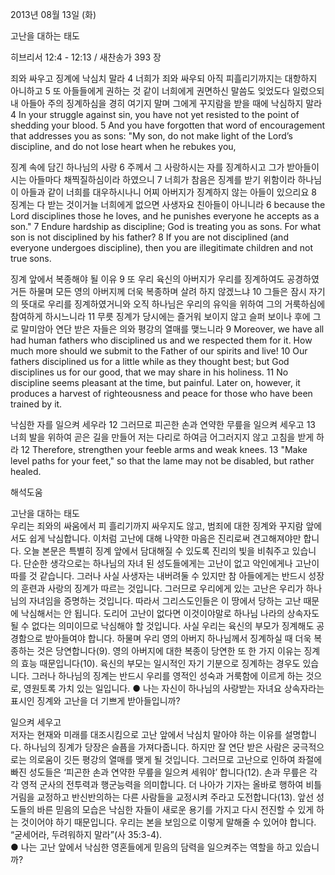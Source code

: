 2013년 08월 13일 (화)

고난을 대하는 태도



히브리서 12:4 - 12:13 / 새찬송가 393 장


죄와 싸우고 징계에 낙심치 말라 
4 너희가 죄와 싸우되 아직 피흘리기까지는 대항하지 아니하고 5 또 아들들에게 권하는 것 같이 너희에게 권면하신 말씀도 잊었도다 일렀으되 내 아들아 주의 징계하심을 경히 여기지 말며 그에게 꾸지람을 받을 때에 낙심하지 말라
4 In your struggle against sin, you have not yet resisted to the point of shedding your blood. 5 And you have forgotten that word of encouragement that addresses you as sons: "My son, do not make light of the Lord’s discipline, and do not lose heart when he rebukes you,   

징계 속에 담긴 하나님의 사랑 
6 주께서 그 사랑하시는 자를 징계하시고 그가 받아들이시는 아들마다 채찍질하심이라 하였으니 7 너희가 참음은 징계를 받기 위함이라 하나님이 아들과 같이 너희를 대우하시나니 어찌 아버지가 징계하지 않는 아들이 있으리요 8 징계는 다 받는 것이거늘 너희에게 없으면 사생자요 친아들이 아니니라
6 because the Lord disciplines those he loves, and he punishes everyone he accepts as a son." 7 Endure hardship as discipline; God is treating you as sons. For what son is not disciplined by his father? 8 If you are not disciplined (and everyone undergoes discipline), then you are illegitimate children and not true sons.   

징계 앞에서 복종해야 될 이유
9 또 우리 육신의 아버지가 우리를 징계하여도 공경하였거든 하물며 모든 영의 아버지께 더욱 복종하며 살려 하지 않겠느냐 10 그들은 잠시 자기의 뜻대로 우리를 징계하였거니와 오직 하나님은 우리의 유익을 위하여 그의 거룩하심에 참여하게 하시느니라 11 무릇 징계가 당시에는 즐거워 보이지 않고 슬퍼 보이나 후에 그로 말미암아 연단 받은 자들은 의와 평강의 열매를 맺느니라
9 Moreover, we have all had human fathers who disciplined us and we respected them for it. How much more should we submit to the Father of our spirits and live! 10 Our fathers disciplined us for a little while as they thought best; but God disciplines us for our good, that we may share in his holiness. 11 No discipline seems pleasant at the time, but painful. Later on, however, it produces a harvest of righteousness and peace for those who have been trained by it.   

낙심한 자를 일으켜 세우라 
12 그러므로 피곤한 손과 연약한 무릎을 일으켜 세우고 13 너희 발을 위하여 곧은 길을 만들어 저는 다리로 하여금 어그러지지 않고 고침을 받게 하라
12 Therefore, strengthen your feeble arms and weak knees. 13 "Make level paths for your feet," so that the lame may not be disabled, but rather healed.

해석도움





고난을 대하는 태도  
우리는 죄와의 싸움에서 피 흘리기까지 싸우지도 않고, 범죄에 대한 징계와 꾸지람 앞에서도 쉽게 낙심합니다. 이처럼 고난에 대해 나약한 마음은 진리로써 견고해져야만 합니다. 오늘 본문은 특별히 징계 앞에서 담대해질 수 있도록 진리의 빛을 비춰주고 있습니다. 단순한 생각으로는 하나님의 자녀 된 성도들에게는 고난이 없고 악인에게나 고난이 따를 것 같습니다. 그러나 사실 사생자는 내버려둘 수 있지만 참 아들에게는 반드시 성장의 훈련과 사랑의 징계가 따르는 것입니다. 그러므로 우리에게 있는 고난은 우리가 하나님의 자녀임을 증명하는 것입니다. 따라서 그리스도인들은 이 땅에서 당하는 고난 때문에 낙심해서는 안 됩니다. 도리어 고난이 없다면 이것이야말로 하나님 나라의 상속자도 될 수 없다는 의미이므로 낙심해야 할 것입니다. 사실 우리는 육신의 부모가 징계해도 공경함으로 받아들여야 합니다. 하물며 우리 영의 아버지 하나님께서 징계하실 때 더욱 복종하는 것은 당연합니다(9). 영의 아버지에 대한 복종이 당연한 또 한 가지 이유는 징계의 효능 때문입니다(10). 육신의 부모는 일시적인 자기 기분으로 징계하는 경우도 있습니다. 그러나 하나님의 징계는 반드시 우리를 영적인 성숙과 거룩함에 이르게 하는 것으로, 영원토록 가치 있는 일입니다. 
● 나는 자신이 하나님의 사랑받는 자녀요 상속자라는 표시인 징계와 고난을 더 기쁘게 받아들입니까?

일으켜 세우고  
저자는 현재와 미래를 대조시킴으로 고난 앞에서 낙심치 말아야 하는 이유를 설명합니다. 하나님의 징계가 당장은 슬픔을 가져다줍니다. 하지만 잘 연단 받은 사람은 궁극적으로는 의로움이 깃든 평강의 열매를 맺게 될 것입니다. 그러므로 고난으로 인하여 좌절에 빠진 성도들은 ‘피곤한 손과 연약한 무릎을 일으켜 세워야’ 합니다(12). 손과 무릎은 각각 영적 군사의 전투력과 행군능력을 의미합니다. 더 나아가 기자는 올바로 행하여 비틀거림을 교정하고 반신반의하는 다른 사람들을 교정시켜 주라고 도전합니다(13). 앞선 성도들의 바른 믿음의 모습은 낙심한 자들이 새로운 용기를 가지고 다시 전진할 수 있게 하는 것이어야 하기 때문입니다. 우리는 본을 보임으로 이렇게 말해줄 수 있어야 합니다. “굳세어라, 두려워하지 말라”(사 35:3-4).  
● 나는 고난 앞에서 낙심한 영혼들에게 믿음의 담력을 일으켜주는 역할을 하고 있습니까?